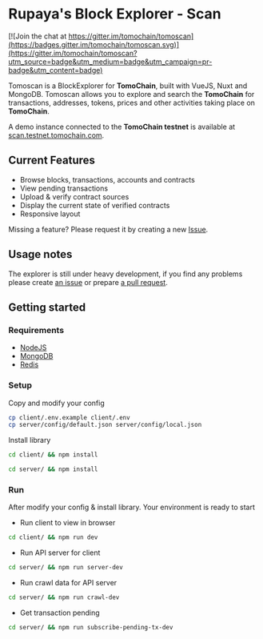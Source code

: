 # Rupaya's Block Explorer - Scan

[![Join the chat at https://gitter.im/tomochain/tomoscan](https://badges.gitter.im/tomochain/tomoscan.svg)](https://gitter.im/tomochain/tomoscan?utm_source=badge&utm_medium=badge&utm_campaign=pr-badge&utm_content=badge)

Tomoscan is a BlockExplorer for **TomoChain**, built with VueJS, Nuxt and MongoDB. Tomoscan allows you to explore and search the **TomoChain** for transactions, addresses, tokens, prices and other activities taking place on **TomoChain**.

A demo instance connected to the **TomoChain testnet** is available at [scan.testnet.tomochain.com](https://scan.testnet.tomochain.com/).

## Current Features
- Browse blocks, transactions, accounts and contracts
- View pending transactions
- Upload & verify contract sources
- Display the current state of verified contracts
- Responsive layout

Missing a feature? Please request it by creating a new [Issue](https://github.com/tomochain/tomoscan/issues).

## Usage notes

The explorer is still under heavy development, if you find any problems please create [an issue](https://github.com/tomochain/tomoscan/issues) or prepare [a pull request](https://github.com/tomochain/tomoscan/pulls).

## Getting started

### Requirements
- [NodeJS](https://nodejs.org/)
- [MongoDB](https://www.mongodb.com/)
- [Redis](https://redis.io/)

### Setup

Copy and modify your config
```bash
cp client/.env.example client/.env
cp server/config/default.json server/config/local.json
```

Install library
```bash
cd client/ && npm install
```

```bash
cd server/ && npm install
```

### Run
After modify your config & install library. Your environment is ready to start

- Run client to view in browser
```bash
cd client/ && npm run dev
```

- Run API server for client
```bash
cd server/ && npm run server-dev
```

- Run crawl data for API server
```bash
cd server/ && npm run crawl-dev
```

- Get transaction pending
```bash
cd server/ && npm run subscribe-pending-tx-dev
```
